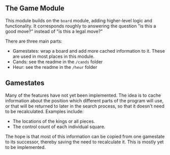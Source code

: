 ## The Game Module

This module builds on the `board` module, adding higher-level logic and functionality. It corresponds roughly to answering
the question "is this a good move?" instead of "is this a legal move?"

There are three main parts:
- Gamestates: wrap a board and add more cached information to it. These are used in most places in this module.
- Cands: see the readme in the `/cands` folder
- Heur: see the readme in the `/heur` folder

## Gamestates

Many of the features have not yet been implemented. The idea is to cache information about the position which different
parts of the program will use, or that will be returned to later in the search process, so that it doesn't need to be
recalculated. Examples include:
 - The locations of the kings or all pieces.
 - The control count of each individual square.

The hope is that most of this information can be copied from one gamestate to its successor, thereby saving the need to
recalculate it. This is mostly yet to be implemented.